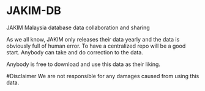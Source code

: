 # JAKIM-DB
JAKIM Malaysia database data collaboration and sharing

As we all know, JAKIM only releases their data yearly and the data is obviously full of human error. To have a centralized repo will be a good start. Anybody can take and do correction to the data. 

Anybody is free to download and use this data as their liking. 

#Disclaimer
We are not responsible for any damages caused from using this data. 
